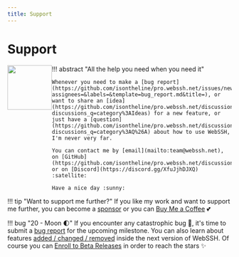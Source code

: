 ```yaml
---
title: Support
---
```


# Support

!!! abstract "All the help you need when you need it"
    <img src="https://avatars.githubusercontent.com/u/44212923?v=4" style="width: 100px; margin-bottom: 15px; float: left;" />

    Whenever you need to make a [bug report](https://github.com/isontheline/pro.webssh.net/issues/new?assignees=&labels=&template=bug_report.md&title=), or want to share an [idea](https://github.com/isontheline/pro.webssh.net/discussions?discussions_q=category%3AIdeas) for a new feature, or just have a [question](https://github.com/isontheline/pro.webssh.net/discussions?discussions_q=category%3AQ%26A) about how to use WebSSH, I'm never very far.

    You can contact me by [email](mailto:team@webssh.net), on [GitHub](https://github.com/isontheline/pro.webssh.net/discussions) or on [Discord](https://discord.gg/XfuJjhDJXQ) :satellite:

    Have a nice day :sunny:

!!! tip "Want to support me further?"
    If you like my work and want to support me further, you can become a [sponsor](https://github.com/sponsors/isontheline) or you can [Buy Me a Coffee](https://www.buymeacoffee.com/isontheline) :two_hearts:

!!! bug "20 - Moon :first_quarter_moon:"
    If you encounter any catastrophic bug :bug:, it's time to submit a [bug report](https://github.com/isontheline/pro.webssh.net/issues/new?assignees=&labels=&template=bug_report.md&title=) for the upcoming milestone.
    You can also learn about features [added / changed / removed](/documentation/changelog/20/) inside the next version of WebSSH.
    Of course you can [Enroll to Beta Releases](/documentation/becoming-external-tester/) in order to reach the stars :sparkles: